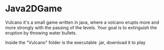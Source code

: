 # Java2DGame

Vulcano it's a small game written in java, where a volcano erupts more and more strongly with the passing of the levels. Your goal is to extinguish the eruption by throwing water bullets.

Inside the "Vulcano" folder is the executable .jar, download it to play
